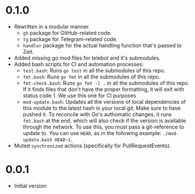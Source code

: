 ﻿# 0.1.0
* Rewritten in a modular manner.
  * `gh` package for GitHub-related code.
  * `tg` package for Telegram-related code.
  * `handler` package for the actual handling function that's passed to Zeit.
* Added missing go.mod files for telebot and it's submodules.
* Added bash scripts for CI and automation processes:
  * `test.bash`: Runs `go test` in all the submodules of this repo.
  * `fmt.bash`: Runs `go fmt` in all the submodules of this repo.
  * `fmt-check.bash`: Runs `go fmt -l .` in all the submodules of this
    repo. If it finds files that don't have the proper formatting, it
    will exit with status code 1. We use this one for CI purposes
  * `mod-update.bash`: Updates all the versions of local dependencies of
    this module to the latest hash in your local git. Make sure to
    have pushed it. To reconcile with Go's authomatic changes, it runs
    `fmt.bash` at the end, which will also check if the version is
    available through the network. To use this, you must pass a
    git-reference to update to. You can use `HEAD`, as in the
    following example: `./mod-update.bash HEAD~1`.
* Muted `synchronized` actions (specifically for PullRequestEvents).

# 0.0.1
* Initial version
